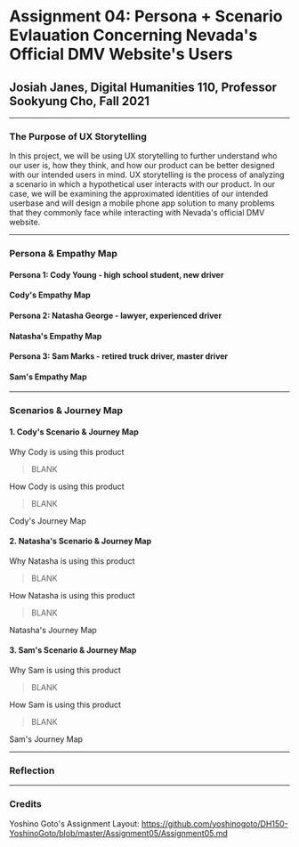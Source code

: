 # Assignment 04: Persona + Scenario Evlauation Concerning Nevada's Official DMV Website's Users

## Josiah Janes, Digital Humanities 110, Professor Sookyung Cho, Fall 2021

---

### The Purpose of UX Storytelling

In this project, we will be using UX storytelling to further understand who our user is, how they think, and how our product can be better designed with our intended users in mind. UX storytelling is the process of analyzing a scenario in which a hypothetical user interacts with our product. In our case, we will be examining the approximated identities of our intended userbase and will design a mobile phone app solution to many problems that they commonly face while interacting with Nevada's official DMV website. 

---

### Persona & Empathy Map

#### Persona 1: Cody Young - high school student, new driver

#### Cody's Empathy Map

#### Persona 2: Natasha George - lawyer, experienced driver

#### Natasha's Empathy Map

#### Persona 3: Sam Marks - retired truck driver, master driver

#### Sam's Empathy Map

---

### Scenarios & Journey Map

#### 1. Cody's Scenario & Journey Map

Why Cody is using this product
> BLANK

How Cody is using this product
> BLANK

Cody's Journey Map


#### 2. Natasha's Scenario & Journey Map

Why Natasha is using this product
> BLANK

How Natasha is using this product
> BLANK

Natasha's Journey Map

#### 3. Sam's Scenario & Journey Map

Why Sam is using this product
>BLANK

How Sam is using this product
>BLANK

Sam's Journey Map

---

### Reflection

---
### Credits
Yoshino Goto's Assignment Layout: https://github.com/yoshinogoto/DH150-YoshinoGoto/blob/master/Assignment05/Assignment05.md
